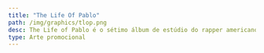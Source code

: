 ```yaml
---
title: "The Life Of Pablo"
path: /img/graphics/tlop.png
desc: The Life of Pablo é o sétimo álbum de estúdio do rapper americano Kanye West, lançado em 14 de fevereiro de 2016 pela GOOD Music e distribuído pela Def Jam Recordings. As sessões de gravação ocorreram entre 2013 e 2016, em diversos locais, incluindo Itália, México, Canadá e Estados Unidos. West contou com uma variedade de produtores, incluindo os co-executivos Rick Rubin e Noah Goldstein. O álbum apresenta vocais convidados de artistas como The-Dream, Kelly Price, Chance the Rapper, Kirk Franklin, Kid Cudi, Desiigner, Rihanna, Young Thug, Chris Brown, The Weeknd, Ty Dolla Sign, Vic Mensa, Sia, Frank Ocean, Kendrick Lamar, Post Malone e Sampha.
type: Arte promocional
---
```

